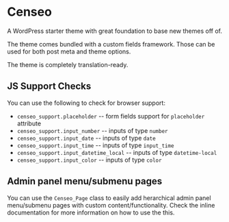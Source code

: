 Censeo
======

A WordPress starter theme with great foundation to base new themes off of.

The theme comes bundled with a custom fields framework. Those can be used for both post meta and theme options.

The theme is completely translation-ready.

## JS Support Checks

You can use the following to check for browser support:

* `censeo_support.placeholder` -- form fields support for `placeholder` attribute
* `censeo_support.input_number` -- inputs of type `number`
* `censeo_support.input_date` -- inputs of type `date`
* `censeo_support.input_time` -- inputs of type `input_time`
* `censeo_support.input_datetime_local` -- inputs of type `datetime-local`
* `censeo_support.input_color` -- inputs of type `color`

## Admin panel menu/submenu pages

You can use the `Censeo_Page` class to easily add herarchical admin panel menu/submenu pages with custom content/functionality. Check the inline documentation for more information on how to use the this.